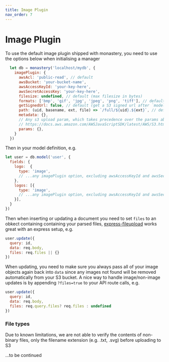 ```yaml
---
title: Image Plugin
nav_order: 7
---
```


# Image Plugin

To use the default image plugin shipped with monastery, you need to use the options below when initialising a manager

```js
  let db = monastery('localhost/mydb', {
    imagePlugin: {
      awsAcl: 'public-read', // default
      awsBucket: 'your-bucket-name',
      awsAccessKeyId: 'your-key-here',
      awsSecretAccessKey: 'your-key-here',
      filesize: undefined, // default (max filesize in bytes)
      formats: ['bmp', 'gif', 'jpg', 'jpeg', 'png', 'tiff'], // default (use 'any' to allow all extensions)
      getSignedUrl: false, // default (get a S3 signed url after `model.find()`, can be defined per request)
      path: (uid, basename, ext, file) => `/full/${uid}.${ext}`, // default
      metadata: {},
      // Any s3 upload param, which takes precedence over the params above
      // https://docs.aws.amazon.com/AWSJavaScriptSDK/latest/AWS/S3.html#upload-property)
      params: {},
    }
  })
```

Then in your model definition, e.g.

```js
let user = db.model('user', {
  fields: {
    logo:  {
      type: 'image',
      // ...any imagePlugin option, excluding awsAccessKeyId and awsSecretAccessKey
    },
    logos: [{
      type: 'image',
      // ...any imagePlugin option, excluding awsAccessKeyId and awsSecretAccessKey
    }],
  }
})
```

Then when inserting or updating a document you need to set `files` to an obkect containing containing your parsed files, [express-fileupload](https://github.com/richardgirges/express-fileupload) works great with an express setup, e.g.

```js
user.update({
  query: id,
  data: req.body,
  files: req.files || {}
})
```

When updating, you need to make sure you always pass all of your image objects again back into `data` since any images not found will be removed automatically from your S3 bucket. A nice way to handle image/non-image updates is by appending `?files=true` to your API route calls, e.g.

```js
user.update({
  query: id,
  data: req.body,
  files: req.query.files? req.files : undefined
})
```

### File types

Due to known limitations, we are not able to verify the contents of non-binary files, only the filename extension (e.g. .txt, .svg) before uploading to S3

...to be continued
